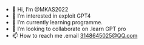 - 👋 Hi, I’m @MKAS2022
- 👀 I’m interested in exploit GPT4
- 🌱 I’m currently learning programme.
- 💞️ I’m looking to collaborate on .learn GPT pro
- 📫 How to reach me .email 3148645025@QQ.com

<!---
MKAS2022/MKAS2022 is a ✨ special ✨ repository because its `README.md` (this file) appears on your GitHub profile.
You can click the Preview link to take a look at your changes.
--->

